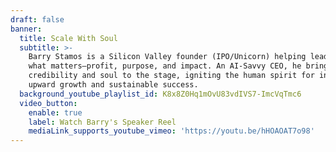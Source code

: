 ```yaml
---
draft: false
banner:
  title: Scale With Soul
  subtitle: >-
    Barry Stamos is a Silicon Valley founder (IPO/Unicorn) helping leaders scale
    what matters—profit, purpose, and impact. An AI-Savvy CEO, he brings
    credibility and soul to the stage, igniting the human spirit for inward and
    upward growth and sustainable success.
  background_youtube_playlist_id: K8x8Z0Hq1mOvU83vdIVS7-ImcVqTmc6
  video_button:
    enable: true
    label: Watch Barry's Speaker Reel
    mediaLink_supports_youtube_vimeo: 'https://youtu.be/hHOAOAT7o98'
---
```


